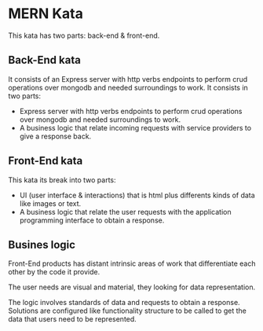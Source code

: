 # MERN Kata
This kata has two parts: back-end & front-end.

## Back-End kata
It consists of an Express server with http verbs endpoints to perform crud operations over mongodb and needed surroundings to work.
It consists in two parts:
* Express server with http verbs endpoints to perform crud operations over mongodb and needed surroundings to work.
* A business logic that relate incoming requests with service providers to give a response back.


## Front-End kata
This kata its break into two parts:
* UI (user interface & interactions) that is html plus differents kinds of data like images or text.
* A business logic that relate the user requests with the application programming interface to obtain a response.


## Busines logic
Front-End products has distant intrinsic areas of work that differentiate each other by the code it provide.

The user needs are visual and material, they looking for data representation.

The logic involves standards of data and requests to obtain a response. Solutions are configured like functionality structure to be called to get the data that users need to be represented.
